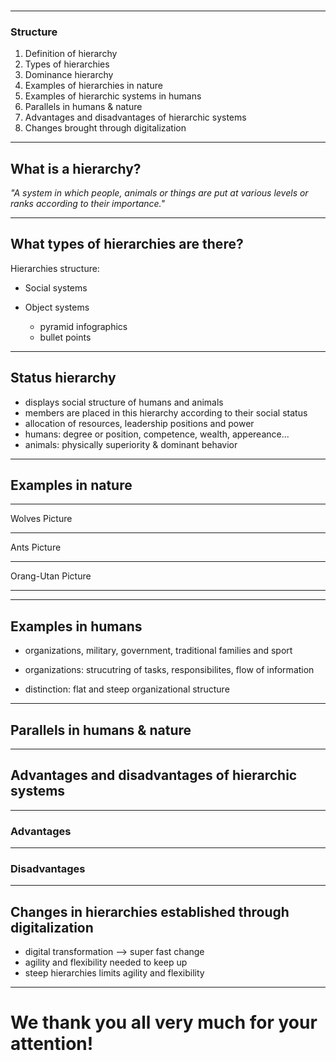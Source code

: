 <style>
    .slide {
        animation-name: slide;  
        animation-duration: 1s;               
        animation-iteration-count: 1;
    }
    @keyframes slide {
    from {  transform: translateX(-1000px)    }
    to   {  transform: translateX(0px) }
    }

    .fade-in {
        animation: fadeIn 15s;
        -webkit-animation: fadeIn 15s;
        -moz-animation: fadeIn 15s;
        -o-animation: fadeIn 15s;
        -ms-animation: fadeIn 15s;
    }
    @keyframes fadeIn {
    0% {opacity:0;}
    100% {opacity:1;}
    }

    @-moz-keyframes fadeIn {
    0% {opacity:0;}
    100% {opacity:1;}
    }

    @-webkit-keyframes fadeIn {
    0% {opacity:0;}
    100% {opacity:1;}
    }

    @-o-keyframes fadeIn {
    0% {opacity:0;}
    100% {opacity:1;}
    }

    @-ms-keyframes fadeIn {
    0% {opacity:0;}
    100% {opacity:1;}
    }
</style>

<section data-background-image="bg1.png">
    <h2 class="fade-in"> Hierarchy, a natural order? </h2>
    <p class="fade-in">A presentation by Philipp Beckmann and Laurens Terhoeven</p>
</section>


---

### Structure
1. Definition of hierarchy
1. Types of hierarchies
1. Dominance hierarchy
1. Examples of hierarchies in nature
1. Examples of hierarchic systems in humans
1. Parallels in humans & nature
1. Advantages and disadvantages of hierarchic systems
1. Changes brought through digitalization

---

## What is a hierarchy?

*"A system in which people, animals or things are put at various levels or ranks according to their importance."*

---

## What types of hierarchies are there?

Hierarchies structure:

* Social systems

* Object systems
    * pyramid infographics
    * bullet points

---
## Status hierarchy

* displays social structure of humans and animals
* members are placed in this hierarchy according to their social status
*  allocation of resources, leadership positions and power
* humans: degree or position, competence, wealth, appereance...
* animals: physically superiority & dominant behavior

---

## Examples in nature

---

Wolves Picture

---

Ants Picture

---

Orang-Utan Picture

---

---

## Examples in humans

* organizations, military, government, traditional families and sport

* organizations: strucutring of tasks, responsibilites, flow of information

* distinction: flat and steep organizational structure


---

## Parallels in humans & nature

---

## Advantages and disadvantages of hierarchic systems

---

### Advantages

---

### Disadvantages

---

## Changes in hierarchies established through digitalization

* digital transformation --> super fast change
* agility and flexibility needed to keep up
* steep hierarchies limits agility and flexibility
---

# We thank you all very much for your attention!

